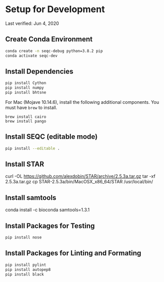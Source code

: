# Setup for Development

Last verified: Jun 4, 2020

## Create Conda Environment

```bash
conda create -n seqc-debug python=3.8.2 pip
conda activate seqc-dev
```

## Install Dependencies

```bash
pip install Cython
pip install numpy
pip install bhtsne
```

For Mac (Mojave 10.14.6), install the following additional components. You must have `brew` to install.

```
brew install cairo
brew install pango
```

## Install SEQC (editable mode)

```bash
pip install --editable .
```

## Install STAR

curl -OL https://github.com/alexdobin/STAR/archive/2.5.3a.tar.gz
tar -xf 2.5.3a.tar.gz
cp STAR-2.5.3a/bin/MacOSX_x86_64/STAR /usr/local/bin/

## Install samtools

conda install -c bioconda samtools=1.3.1

## Install Packages for Testing

```bash
pip install nose
```

## Install Packages for Linting and Formating

```bash
pip install pylint
pip install autopep8
pip install black
```
